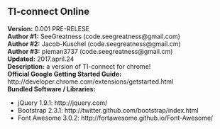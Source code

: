 <html>
    <head>
    </head>
    <body>
        <h2>TI-connect Online</h2>
        <div><b>Version:</b> 0.001 PRE-RELESE</div>
        <div><b>Author #1:</b> SeeGreatness (code.seegreatness@gmail.com)</div>
        <div><b>Author #2:</b> Jacob-Kuschel (code.seegreatness@gmail.cm)</div>
        <div><b>Author #3:</b> pieman3737 (code.seegreatness@gmail.cm)</div>
        <div><b>Updated:</b> 2017.april.24</div>
        <div><b>Description:</b> a version of TI-connect for chrome!</div>
        <div><b>Official Google Getting Started Guide:</b> http://developer.chrome.com/extensions/getstarted.html</div>
        <div><b>Bundled Software / Libraries:</b></div>
        <div>
            <ul>
                <li>jQuery 1.9.1: http://jquery.com/</li>
                <li>Bootstrap 2.3.1: http://twitter.github.com/bootstrap/index.html</li>
                <li>Font Awesome 3.0.2: http://fortawesome.github.io/Font-Awesome/</li>
            </ul>
            </div>
    </body>
</html>
